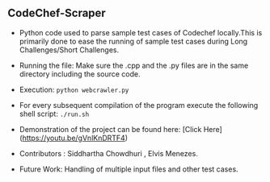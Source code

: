 ## CodeChef-Scraper

+ Python code used to parse sample test cases of Codechef locally.This is primarily done to ease the running of sample test cases during Long Challenges/Short Challenges.

+ Running the file: Make sure the .cpp and the .py files are in the same directory including the source code.

+ Execution:  ```python webcrawler.py ```

+ For every subsequent compilation of the program execute the following shell script:  ``` ./run.sh ```

+ Demonstration of the project can be found here: [Click Here] (https://youtu.be/gVnlKnDRTF4)

+ Contributors : Siddhartha Chowdhuri , Elvis Menezes.

+ Future Work:  Handling of multiple input files and other test cases.
